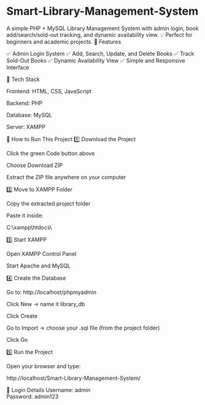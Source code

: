 # Smart-Library-Management-System
A simple PHP + MySQL Library Management System with admin login, book add/search/sold-out tracking, and dynamic availability view. 💡 Perfect for beginners and academic projects.
🚀 Features

✅ Admin Login System
✅ Add, Search, Update, and Delete Books
✅ Track Sold-Out Books
✅ Dynamic Availability View
✅ Simple and Responsive Interface

🧠 Tech Stack

Frontend: HTML, CSS, JavaScript

Backend: PHP

Database: MySQL

Server: XAMPP

🧾 How to Run This Project
1️⃣ Download the Project

Click the green Code button above

Choose Download ZIP

Extract the ZIP file anywhere on your computer

2️⃣ Move to XAMPP Folder

Copy the extracted project folder

Paste it inside:

C:\xampp\htdocs\

3️⃣ Start XAMPP

Open XAMPP Control Panel

Start Apache and MySQL

4️⃣ Create the Database

Go to: http://localhost/phpmyadmin

Click New → name it library_db

Click Create

Go to Import → choose your .sql file (from the project folder)

Click Go

5️⃣ Run the Project

Open your browser and type:

http://localhost/Smart-Library-Management-System/

🔐 Login Details
Username: admin  
Password: admin123
